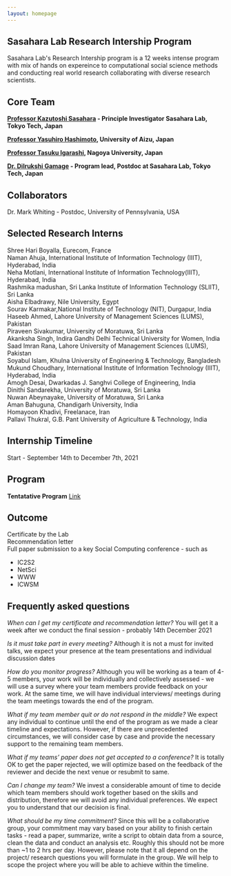 ```yaml
---
layout: homepage
---
```


## Sasahara Lab Research Intership Program 

Sasahara Lab's Research Intership program is a 12 weeks intense program with mix of hands on expereince to computational social science methods and conducting real world research collaborating with diverse research scientists. 

## Core Team

**[Professor Kazutoshi Sasahara](https://researchmap.jp/colorlessgreen?lang=en) - Principle Investigator Sasahara Lab, Tokyo Tech, Japan**

**[Professor Yasuhiro Hashimoto](https://www.u-aizu.ac.jp/research/faculty/detail?lng=en&cd=90120), University of Aizu, Japan**

**[Professor Tasuku Igarashi](https://tasukuigarashi.com/lab/archives/cv/igarashi-en.html), Nagoya University, Japan**

**[Dr. Dilrukshi Gamage](http://dilrukshig.weebly.com/) - Program lead, Postdoc at Sasahara Lab, Tokyo Tech, Japan**

## Collaborators 
Dr. Mark Whiting - Postdoc, University of Pennsylvania, USA 

## Selected Research Interns 
Shree Hari Boyalla, Eurecom, France
<br>
Naman Ahuja, International Institute of Information Technology (IIIT), Hyderabad, India
<br>
Neha Motlani, International Institute of Information Technology(IIIT), Hyderabad, India
<br>
Rashmika madushan, Sri Lanka Institute of Information Technology (SLIIT), Sri Lanka
<br>
Aisha Elbadrawy, Nile University, Egypt
<br>
Sourav Karmakar,National Institute of Technology (NIT), Durgapur, India
<br>
Haseeb Ahmed, Lahore University of Management Sciences (LUMS), Pakistan
<br>
Piraveen Sivakumar, University of Moratuwa, Sri Lanka
<br>
Akanksha Singh, Indira Gandhi Delhi Technical University for Women, India
<br>
Saad Imran Rana, Lahore University of Management Sciences (LUMS), Pakistan
<br>
Soyabul Islam, Khulna University of Engineering & Technology, Bangladesh
<br>
Mukund Choudhary, International Institute of Information Technology (IIIT), Hyderabad, India
<br>
Amogh Desai, Dwarkadas J. Sanghvi College of Engineering, India
<br>
Dinithi Sandarekha, University of Moratuwa, Sri Lanka
<br>
Nuwan Abeynayake, University of Moratuwa, Sri Lanka
<br>
Aman Bahuguna, Chandigarh University, India
<br>
Homayoon Khadivi, Freelanace, Iran
<br>
Pallavi Thukral, G.B. Pant University of Agriculture & Technology, India
<br>

## Internship Timeline 
Start - September 14th to  December 7th, 2021

## Program 

**Tentatative Program** [Link](https://docs.google.com/document/d/1G5ydiu-lmedFnp6Ls6QAlPW_jK3j5cMbO_hFtVrsDDk/edit?usp=sharing)


## Outcome 
Certificate by the Lab
<br>
Recommendation letter 
<br>
Full paper submission to a key Social Computing conference - such as 
- IC2S2 
- NetSci
- WWW
- ICWSM

## Frequently asked questions 

*When can  I get my certificate and recommendation letter?*
You will get it a week after we conduct the final session - probably 14th December 2021

*Is it must take part in every meeting?*
Although it is not a must for invited talks, we expect your presence at the team presentations and individual discussion dates

*How do you monitor progress?*
Although you will be working as a team of 4-5 members, your work will be individually and collectively assessed - we will use a survey where your team members provide feedback on your work. At the same time, we will have individual interviews/ meetings during the team meetings towards the end of the program.

*What if my team member quit or do not respond in the middle?*
We expect any individual to continue until the end of the program as we made a clear timeline and expectations. However, if there are unprecedented circumstances, we will consider case by case and provide the necessary support to the remaining team members. 

*What if my teams’ paper does not get accepted to a conference?*
It is totally OK to get the paper rejected, we will optimize based on the feedback of the reviewer and decide the next venue or resubmit to same.

*Can I change my team?* 
We invest a considerable amount of time to decide which team members should work together based on the skills and distribution, therefore we will avoid any individual preferences. We expect you to understand that our decision is final.

*What should be my time commitment?*
Since this will be a collaborative group, your commitment may vary based on your ability to finish certain tasks - read a paper, summarize, write a script to obtain data from a source, clean the data and conduct an analysis etc. Roughly this should not be more than ~1 to 2 hrs per day. However, please note that it all depend on the project/ research questions you will formulate in the group. We will help to scope the project where you will be able to achieve within the timeline. 





